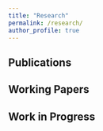 ```yaml
---
title: "Research"
permalink: /research/
author_profile: true
---
```


## Publications

## Working Papers

## Work in Progress
